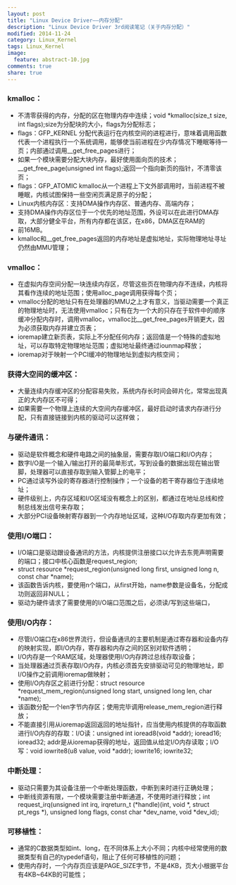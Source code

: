 ```yaml
---
layout: post
title: "Linux Device Driver——内存分配"
description: "Linux Device Driver 3rd阅读笔记（关于内存分配）"
modified: 2014-11-24
category: Linux_Kernel
tags: Linux_Kernel
image:
  feature: abstract-10.jpg
comments: true
share: true
---
```


### kmalloc：
* 不清零获得的内存，分配的区在物理内存中连续；void *kmalloc(size_t size, int flags);size为分配块的大小，flags为分配标志；
*  flags：GFP_KERNEL 分配代表运行在内核空间的进程进行，意味着调用函数代表一个进程执行一个系统调用，能够使当前进程在少内存情况下睡眠等待一页；内部通过调用__get_free_pages进行；
* 如果一个模块需要分配大块内存，最好使用面向页的技术；__get_free_page(unsigned int flags);返回一个指向新页的指针，不清零该页；
* flags：GFP_ATOMIC kmalloc从一个进程上下文外部调用时，当前进程不被睡眠，内核试图保持一些空闲页满足原子的分配；
* Linux内核内存区：支持DMA操作内存区、普通内存、高端内存；
* 支持DMA操作内存区位于一个优先的地址范围，外设可以在此进行DMA存取，大部分健全平台，所有内存都在该区，在x86，DMA区在RAM的
*  前16MB。
* kmalloc和__get_free_pages返回的内存地址是虚拟地址，实际物理地址寻址仍然由MMU管理；

<!--more-->

### vmalloc：
* 在虚拟内存空间分配一块连续内存区，尽管这些页在物理内存不连续，内核将其看作连续的地址范围；使用alloc_page调用获得每个页；
* vmalloc分配的地址只有在处理器的MMU之上才有意义，当驱动需要一个真正的物理地址时，无法使用vmalloc；只有在为一个大的只存在于软件中的顺序缓冲分配内存时，调用vmalloc，vmalloc比__get_free_pages开销更大，因为必须获取内存并建立页表；
* ioremap建立新页表，实际上不分配任何内存；返回值是一个特殊的虚拟地址，可以存取特定物理地址范围；虚拟地址最终通过iounmap释放；
* ioremap对于映射一个PCI缓冲的物理地址到虚拟内核空间；

### 获得大空间的缓冲区：
* 大量连续内存缓冲区的分配容易失败，系统内存长时间会碎片化，常常出现真正的大内存区不可得；
* 如果需要一个物理上连续的大空间内存缓冲区，最好启动时请求内存进行分配，只有直接链接到内核的驱动可以这样做；

### 与硬件通讯：
* 驱动是软件概念和硬件电路之间的抽象层，需要存取I/O端口和I/O内存；
* 数字I/O是一个输入/输出打开的最简单形式，写到设备的数据出现在输出管脚，处理器可以直接存取到输入管脚上的电平；
* PC通过读写外设的寄存器进行控制操作；一个设备的若干寄存器位于连续地址；
* 硬件级别上，内存区域和I/O区域没有概念上的区别，都通过在地址总线和控制总线发出信号来存取；
* 大部分PCI设备映射寄存器到一个内存地址区域，这种I/O存取内存更加有效；

### 使用I/O端口：
* I/O端口是驱动跟设备通讯的方法，内核提供注册接口以允许去东莞声明需要的端口；接口中核心函数是request_region;
* struct resource *request_region(unsigned long first, unsigned long n, const char *name);
* 该函数告诉内核，要使用n个端口，从first开始，name参数是设备名，分配成功则返回非NULL；
* 驱动为硬件请求了需要使用的I/O端口范围之后，必须读/写到这些端口，

### 使用I/O内存：
* 尽管I/O端口在x86世界流行，但设备通讯的主要机制是通过寄存器和设备内存的映射实现，即I/O内存，寄存器和内存之间的区别对软件透明；
* I/O内存是一个RAM区域，处理器使用I/O内存跨过总线存取设备；     
* 当处理器通过页表存取I/O内存，内核必须首先安排驱动可见的物理地址，即I/O操作之前调用ioremap做映射；
* 使用I/O内存区之前进行分配：struct resource *request_mem_region(unsigned long start, unsigned long len, char *name);
* 该函数分配一个len字节内存区；使用完毕调用release_mem_region进行释放；
* 不能直接引用从ioremap返回返回的地址指针，应当使用内核提供的存取函数进行I/O内存的存取：I/O读：unsigned int ioread8(void *addr); ioread16; ioread32; addr是从ioremap获得的地址，返回值从给定I/O内存读取；I/O写：void iowrite8(u8 value, void *addr); iowrite16; iowrite32;

### 中断处理：
* 驱动只需要为其设备注册一个中断处理函数，中断到来时进行正确处理；
* 中断线资源有限，一个模块需要注册中断通道，不使用时进行释放；int request_irq(unsigned int irq, irqreturn_t (*handle)(int, void *, struct pt_regs *), unsigned long flags, const char *dev_name, void *dev_id);

### 可移植性：
* 通常的C数据类型如int、long，在不同体系上大小不同；内核中经常使用的数据类型有自己的typedef语句，阻止了任何可移植性的问题；
* 使用内存时，一个内存页应该是PAGE_SIZE字节，不是4KB，页大小根据平台有4KB~64KB的可能性；

